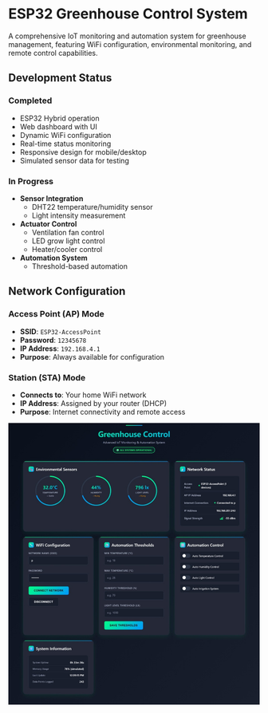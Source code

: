 # ESP32 Greenhouse Control System

A comprehensive IoT monitoring and automation system for greenhouse management, featuring WiFi configuration, environmental monitoring, and remote control capabilities.

## Development Status

### Completed
- ESP32 Hybrid operation
- Web dashboard with UI
- Dynamic WiFi configuration
- Real-time status monitoring
- Responsive design for mobile/desktop
- Simulated sensor data for testing

### In Progress
- **Sensor Integration**
  - DHT22 temperature/humidity sensor
  - Light intensity measurement
- **Actuator Control**
  - Ventilation fan control
  - LED grow light control
  - Heater/cooler control
- **Automation System**
  - Threshold-based automation

## Network Configuration

### Access Point (AP) Mode
- **SSID**: `ESP32-AccessPoint`
- **Password**: `12345678`
- **IP Address**: `192.168.4.1`
- **Purpose**: Always available for configuration

### Station (STA) Mode
- **Connects to**: Your home WiFi network
- **IP Address**: Assigned by your router (DHCP)
- **Purpose**: Internet connectivity and remote access

![SCREENSHOT](https://github.com/kalharaCK/TASK01_ESP32-STA-AP-Mode-Hybrid/blob/main/screenshot.jpg)
